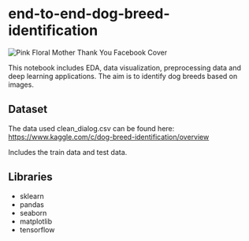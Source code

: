 # end-to-end-dog-breed-identification

![Pink Floral Mother Thank You Facebook Cover](https://user-images.githubusercontent.com/66208179/103197199-a9a13080-48f6-11eb-93f1-876184048c7f.png)


This notebook includes EDA, data visualization, preprocessing data and deep learning applications. The aim is to identify dog breeds based on images.

## Dataset

The data used clean_dialog.csv can be found here: https://www.kaggle.com/c/dog-breed-identification/overview

Includes the train data and test data.

## Libraries

* sklearn
* pandas
* seaborn
* matplotlib
* tensorflow
 

